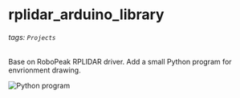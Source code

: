 # rplidar_arduino_library

###### tags: `Projects`

Base on RoboPeak RPLIDAR driver. Add a small Python program for envrionment drawing.

![Python program](https://i.imgur.com/ES7mrYc.jpg)
